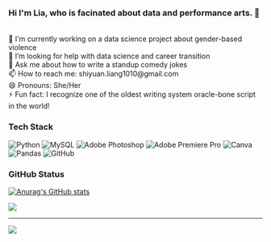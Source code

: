 ### Hi I'm Lia, who is facinated about data and performance arts.  👋

<br/>
🔭 I'm currently working on a data science project about gender-based violence<br/>
🤔 I’m looking for help with data science and career transition<br/>
💬 Ask me about how to write a standup comedy jokes<br/>
📫 How to reach me: shiyuan.liang1010@gmail.com<br/>
😄 Pronouns: She/Her<br/>
⚡ Fun fact: I recognize one of the oldest writing system oracle-bone script in the world!

### Tech Stack

![Python](https://img.shields.io/badge/python-3670A0?style=flat-square&logo=python&logoColor=ffdd54) ![MySQL](https://img.shields.io/badge/mysql-4479A1.svg?style=flat-square&logo=mysql&logoColor=white) ![Adobe Photoshop](https://img.shields.io/badge/adobe%20photoshop-%2331A8FF.svg?style=flat-square&logo=adobe%20photoshop&logoColor=white) ![Adobe Premiere Pro](https://img.shields.io/badge/Adobe%20Premiere%20Pro-9999FF.svg?style=flat-square&logo=Adobe%20Premiere%20Pro&logoColor=white) ![Canva](https://img.shields.io/badge/Canva-%2300C4CC.svg?style=flat-square&logo=Canva&logoColor=white) ![Pandas](https://img.shields.io/badge/pandas-%23150458.svg?style=flat-square&logo=pandas&logoColor=white) ![GitHub](https://img.shields.io/badge/github-%23121011.svg?style=flat-square&logo=github&logoColor=white)<br/>


### GitHub Status

<!--
Githubs starts from 
-->
[![Anurag's GitHub stats](https://github-readme-stats.vercel.app/api?username=Lia-co&show_icons=true&theme=tokyonight)](https://github.com/anuraghazra/github-readme-stats)


![](https://github-readme-streak-stats.herokuapp.com/?user=Lia-co&theme=tokyonight&hide_border=false)<br/>


---
[![](https://visitcount.itsvg.in/api?id=Lia-co&icon=0&color=0)](https://visitcount.itsvg.in)

<!-- Proudly created with GPRM ( https://gprm.itsvg.in ) -->
